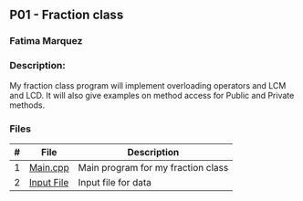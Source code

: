## P01 - Fraction class
### Fatima Marquez
### Description:

My fraction class program will implement overloading operators and LCM and LCD. It will also give examples on method access for Public and Private methods. 

### Files

|   #   | File            | Description                                        |
| :---: | --------------- | -------------------------------------------------- |
|   1   | [Main.cpp](main.cpp/)       | Main program for my fraction class     |
|   2   | [Input File](data.txt/)     | Input file for data                    |
